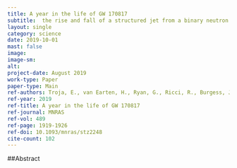 ```yaml
---
title: A year in the life of GW 170817
subtitle:  the rise and fall of a structured jet from a binary neutron star merger
layout: single
category: science
date: 2019-10-01
mast: false
image: 
image-sm: 
alt: 
project-date: August 2019
work-type: Paper
paper-type: Main
ref-authors: Troja, E., van Earten, H., Ryan, G., Ricci, R., Burgess, J.M., et al.
ref-year: 2019
ref-title: A year in the life of GW 170817
ref-journal: MNRAS
ref-vol: 489
ref-page: 1919-1926
ref-doi: 10.1093/mnras/stz2248
cite-count: 102
---
```



##Abstract
